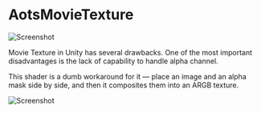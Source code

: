 AotsMovieTexture
================

![Screenshot](http://keijiro.github.io/AotsMovieTexture/screenshot1.png)

Movie Texture in Unity has several drawbacks. One of the most important disadvantages
is the lack of capability to handle alpha channel.

This shader is a dumb workaround for it — place an image and an alpha mask side by side,
and then it composites them into an ARGB texture.

![Screenshot](http://keijiro.github.io/AotsMovieTexture/screenshot2.png)
